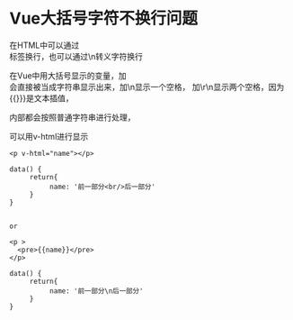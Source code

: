 # Vue大括号字符不换行问题

在HTML中可以通过<br/>标签换行，也可以通过\n转义字符换行

在Vue中用大括号显示的变量，加<br/>会直接被当成字符串显示出来，加\n显示一个空格，
加\r\n显示两个空格，因为{{}}}是文本插值，

内部都会按照普通字符串进行处理，

可以用v-html进行显示


```
<p v-html="name"></p>

data() {
     return{
          name: '前一部分<br/>后一部分'
     }
}


or

<p >
  <pre>{{name}}</pre>
</p>

data() {
     return{
          name: '前一部分\n后一部分'
     }
}
```
